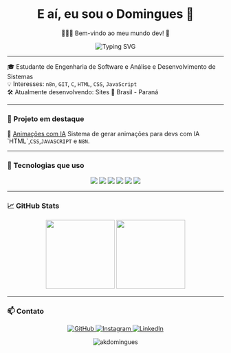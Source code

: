 <h1 align="center">E aí, eu sou o Domingues 👋</h1>

<p align="center">👨🏼‍💻 Bem-vindo ao meu mundo dev! 🚀</p>

<p align="center">
  <img src="https://readme-typing-svg.herokuapp.com?font=Fira+Code&size=22&pause=1000&color=F7F7F7&center=true&vCenter=true&width=600&lines=Dev+C%2C+HTML%2C+CSS%2C+JavaScript;Estudante+de+Engenharia+de+Software;Estudante+de+Análise+e+Dev+de+Sistemas;Automação+com+n8n+e+GIT;Bem-vindo+ao+meu+GitHub!+🚀" alt="Typing SVG" />
</p>

---

🎓 Estudante de Engenharia de Software e Análise e Desenvolvimento de Sistemas  
💡 Interesses: `n8n`, `GIT`, `C`, `HTML`, `CSS`, `JavaScript`  
🛠️ Atualmente desenvolvendo: Sites
📍 Brasil - Paraná  

---

### 🚀 Projeto em destaque

🔹 [Animações com IA]([https://github.com/akdomingues/loginp-b](https://github.com/akdomingues/AI-Animations))  
Sistema de gerar animações para devs com IA `HTML`,`CSS`,`JAVASCRIPT` e `N8N`.

---

### 🧰 Tecnologias que uso

<div align="center">
  <img src="https://img.shields.io/badge/C-00599C?style=for-the-badge&logo=c&logoColor=white" />
  <img src="https://img.shields.io/badge/HTML-E34F26?style=for-the-badge&logo=html5&logoColor=white" />
  <img src="https://img.shields.io/badge/CSS-1572B6?style=for-the-badge&logo=css3&logoColor=white" />
  <img src="https://img.shields.io/badge/JavaScript-F7DF1E?style=for-the-badge&logo=javascript&logoColor=black" />
  <img src="https://img.shields.io/badge/GIT-F05032?style=for-the-badge&logo=git&logoColor=white" />
  <img src="https://img.shields.io/badge/n8n-FF6B00?style=for-the-badge&logo=n8n&logoColor=white" />
</div>

---

### 📈 GitHub Stats

<div align="center">
  <img height="160em" src="https://github-readme-stats.vercel.app/api?username=akdomingues&show_icons=true&theme=github_dark&hide_border=true&cache_seconds=1800" />
  <img height="160em" src="https://github-readme-stats.vercel.app/api/top-langs/?username=akdomingues&layout=compact&theme=github_dark&hide_border=true&cache_seconds=1800" />
</div>

---


### 📫 Contato

<p align="center">
  <a href="https://github.com/akdomingues" target="_blank">
    <img src="https://img.shields.io/badge/GitHub-akdomingues-181717?style=for-the-badge&logo=github" alt="GitHub" />
  </a>
  <a href="https://www.instagram.com/exe.domingues/" target="_blank">
    <img src="https://img.shields.io/badge/Instagram-@exe.domingues-E4405F?style=for-the-badge&logo=instagram&logoColor=white" alt="Instagram" />
  </a>
  <a href="https://www.linkedin.com/in/dominguescaua" target="_blank">
    <img src="https://img.shields.io/badge/LinkedIn-dominguescaua-0A66C2?style=for-the-badge&logo=linkedin&logoColor=white" alt="LinkedIn" />
  </a>
</p>

<p align="center">
  <img src="https://komarev.com/ghpvc/?username=akdomingues&label=Perfil+Views&color=0e75b6&style=flat" alt="akdomingues" />
</p>
